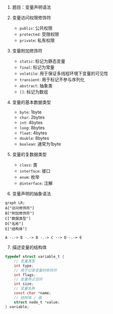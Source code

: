 1. 题目：变量声明语法

2. 变量访问权限修饰符

    + `public`: 公共权限
    + `protected`: 受限权限
    + `private`: 私有权限

3. 变量附加修饰符

    + `static`: 标记为静态变量
    + `final`: 标记为常量
    + `volatile`: 用于保证多线程环境下变量的可见性
    + `transient`: 用于标记不参与序列化
    + `abstract`: 抽象类
    + `[]`: 标记为数组

4. 变量的基本数据类型

    + `byte`: 1byte
    + `char`: 2bytes
    + `int`: 4bytes
    + `long`: 8bytes
    + `float`: 4bytes
    + `double`: 8bytes
    + `boolean`: 通常为1byte

5. 变量的复数据类型

    + `class`: 类
    + `interface`: 接口
    + `enum`: 枚举
    + `@interface`: 注解

6. 变量声明的抽象语法

```mermaid
graph LR;
A["访问修饰符"]
B["附加修饰符"]
C["数据类型"]
D["名称"]
E["结构体"]

A -.-> B -.-> B -.-> C --> D -.-> E
```

7. 描述变量的结构体

```c
typedef struct variable_t {
    // 变量类型
    int type;
    // 用于记录变量的修饰符
    int flags;
    // 变量所占空间
    int size;
    // 变量名称
    const char *name;
    // 结构体 / 值
    struct node_t *value;
} variable;
```